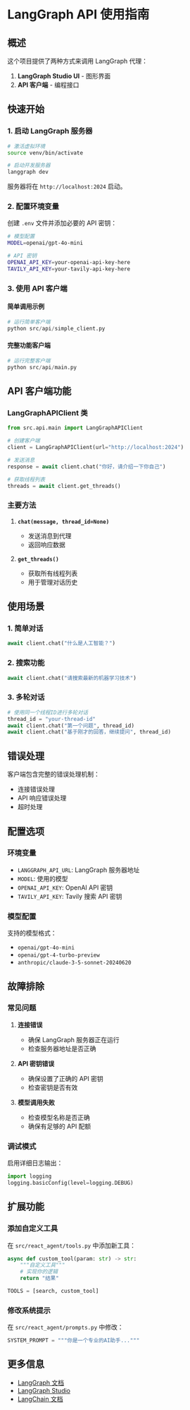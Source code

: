 # LangGraph API 使用指南

## 概述

这个项目提供了两种方式来调用 LangGraph 代理：

1. **LangGraph Studio UI** - 图形界面
2. **API 客户端** - 编程接口

## 快速开始

### 1. 启动 LangGraph 服务器

```bash
# 激活虚拟环境
source venv/bin/activate

# 启动开发服务器
langgraph dev
```

服务器将在 `http://localhost:2024` 启动。

### 2. 配置环境变量

创建 `.env` 文件并添加必要的 API 密钥：

```bash
# 模型配置
MODEL=openai/gpt-4o-mini

# API 密钥
OPENAI_API_KEY=your-openai-api-key-here
TAVILY_API_KEY=your-tavily-api-key-here
```

### 3. 使用 API 客户端

#### 简单调用示例

```python
# 运行简单客户端
python src/api/simple_client.py
```

#### 完整功能客户端

```python
# 运行完整客户端
python src/api/main.py
```

## API 客户端功能

### LangGraphAPIClient 类

```python
from src.api.main import LangGraphAPIClient

# 创建客户端
client = LangGraphAPIClient(url="http://localhost:2024")

# 发送消息
response = await client.chat("你好，请介绍一下你自己")

# 获取线程列表
threads = await client.get_threads()
```

### 主要方法

1. **`chat(message, thread_id=None)`**

   - 发送消息到代理
   - 返回响应数据

2. **`get_threads()`**
   - 获取所有线程列表
   - 用于管理对话历史

## 使用场景

### 1. 简单对话

```python
await client.chat("什么是人工智能？")
```

### 2. 搜索功能

```python
await client.chat("请搜索最新的机器学习技术")
```

### 3. 多轮对话

```python
# 使用同一个线程ID进行多轮对话
thread_id = "your-thread-id"
await client.chat("第一个问题", thread_id)
await client.chat("基于刚才的回答，继续提问", thread_id)
```

## 错误处理

客户端包含完整的错误处理机制：

- 连接错误处理
- API 响应错误处理
- 超时处理

## 配置选项

### 环境变量

- `LANGGRAPH_API_URL`: LangGraph 服务器地址
- `MODEL`: 使用的模型
- `OPENAI_API_KEY`: OpenAI API 密钥
- `TAVILY_API_KEY`: Tavily 搜索 API 密钥

### 模型配置

支持的模型格式：

- `openai/gpt-4o-mini`
- `openai/gpt-4-turbo-preview`
- `anthropic/claude-3-5-sonnet-20240620`

## 故障排除

### 常见问题

1. **连接错误**

   - 确保 LangGraph 服务器正在运行
   - 检查服务器地址是否正确

2. **API 密钥错误**

   - 确保设置了正确的 API 密钥
   - 检查密钥是否有效

3. **模型调用失败**
   - 检查模型名称是否正确
   - 确保有足够的 API 配额

### 调试模式

启用详细日志输出：

```python
import logging
logging.basicConfig(level=logging.DEBUG)
```

## 扩展功能

### 添加自定义工具

在 `src/react_agent/tools.py` 中添加新工具：

```python
async def custom_tool(param: str) -> str:
    """自定义工具"""
    # 实现你的逻辑
    return "结果"

TOOLS = [search, custom_tool]
```

### 修改系统提示

在 `src/react_agent/prompts.py` 中修改：

```python
SYSTEM_PROMPT = """你是一个专业的AI助手..."""
```

## 更多信息

- [LangGraph 文档](https://github.com/langchain-ai/langgraph)
- [LangGraph Studio](https://github.com/langchain-ai/langgraph-studio)
- [LangChain 文档](https://python.langchain.com/)
